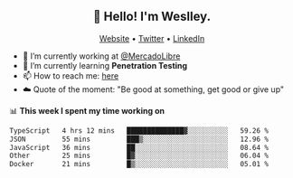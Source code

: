 <h2 align="center">👋 Hello! I'm Weslley.</h2>
<p align="center">
  <a href="http://weslleyneri.com.br">Website</a> •
  <a href="https://twitter.com/Weslley_Neri">Twitter</a> •
  <a href="https://www.linkedin.com/in/weslley-neri-3658908b">LinkedIn</a>
</p>


- 🔭 I’m currently working at [@MercadoLibre](https://github.com/mercadolibre)
- 🌱 I’m currently learning **Penetration Testing**
- 📫 How to reach me: [here](mailto:weslley39@gmail.com)
- ☁️ Quote of the moment: "Be good at something, get good or give up"

📊 **This week I spent my time working on**
<!--START_SECTION:waka-->

```txt
TypeScript   4 hrs 12 mins   ██████████████▓░░░░░░░░░░   59.26 %
JSON         55 mins         ███▒░░░░░░░░░░░░░░░░░░░░░   12.96 %
JavaScript   36 mins         ██░░░░░░░░░░░░░░░░░░░░░░░   08.64 %
Other        25 mins         █▓░░░░░░░░░░░░░░░░░░░░░░░   06.04 %
Docker       21 mins         █▒░░░░░░░░░░░░░░░░░░░░░░░   05.01 %
```

<!--END_SECTION:waka-->

<!-- Inspired by https://github.com/gruselhaus/gruselhaus -->